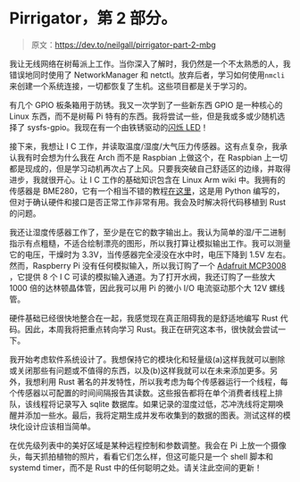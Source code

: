 # Pirrigator，第 2 部分。

> 原文：<https://dev.to/neilgall/pirrigator-part-2-mbg>

我让无线网络在树莓派上工作。当你深入了解时，我仍然是一个不太熟悉的人，我错误地同时使用了 NetworkManager 和 netctl。放弃后者，学习如何使用`nmcli`来创建一个系统连接，一切都恢复了生机。这些项目都是关于学习的。

有几个 GPIO 板条箱用于防锈。我又一次学到了一些新东西 GPIO 是一种核心的 Linux 东西，而不是树莓 Pi 特有的东西。我将尝试一些，但是我或多或少随机选择了 sysfs-gpio。我现在有一个由铁锈驱动的[闪烁 LED](https://photos.app.goo.gl/yDAea5kKsAPBny969)！

接下来，我想让 I C 工作，并读取温度/湿度/大气压力传感器。这有点复杂，我承认我有时会想为什么我在 Arch 而不是 Raspbian 上做这个，在 Raspbian 上一切都是现成的，但是学习动机再次占了上风。只要我突破自己舒适区的边缘，并取得进步，我就很开心。让 I C 工作的基础知识包含在 Linux Arm wiki 中。我拥有的传感器是 BME280，它有一个相当不错的教程[在这里](https://www.raspberrypi-spy.co.uk/2016/07/using-bme280-i2c-temperature-pressure-sensor-in-python/)，这是用 Python 编写的，但对于确认硬件和接口是否正常工作非常有用。我会及时解决将代码移植到 Rust 的问题。

我还让湿度传感器工作了，至少是在它的数字输出上。我认为简单的湿/干二进制指示有点粗糙，不适合绘制漂亮的图形，所以我打算让模拟输出工作。我可以测量它的电压，干燥时为 3.3V，当传感器完全浸没在水中时，电压下降到 1.5V 左右。然而，Raspberry Pi 没有任何模拟输入，所以我订购了一个 [Adafruit MCP3008](https://www.adafruit.com/product/856) ，它提供 8 个 I C 可读的模拟输入通道。为了打开水阀，我还订购了一些放大 1000 倍的达林顿晶体管，因此我可以用 Pi 的微小 I/O 电流驱动那个大 12V 螺线管。

硬件基础已经很快地整合在一起，我感觉现在真正阻碍我的是舒适地编写 Rust 代码。因此，本周我将把重点转向学习 Rust。我正在研究这本书，很快就会尝试一下。

我开始考虑软件系统设计了。我想保持它的模块化和轻量级(a)这样我就可以删除或关闭那些有问题或不值得的东西，以及(b)这样我就可以在未来添加更多。另外，我想利用 Rust 著名的并发特性，所以我考虑为每个传感器运行一个线程，每个传感器以可配置的时间间隔报告其读数。这些报告都将在单个消费者线程上排队，该线程将记录写入 sqlite 数据库。如果记录的湿度过低，芯冲洗线将定期唤醒并添加一些水。最后，我将定期生成并发布收集到的数据的图表。测试这样的模块化设计应该相当简单。

在优先级列表中的美好区域是某种远程控制和参数调整。我会在 Pi 上放一个摄像头，每天抓拍植物的照片，看看它们怎么样，但这可能只是一个 shell 脚本和 systemd timer，而不是 Rust 中的任何聪明之处。请关注此空间的更新！